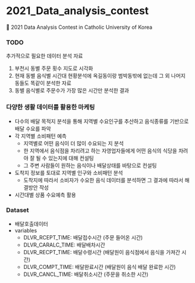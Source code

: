 # 2021_Data_analysis_contest
🥈 2021 Data Analysis Contest in Catholic University of Korea

### TODO
추가적으로 필요한 데이터 분석 자료
1. 부천시 동별 주문 횟수 지도로 시각화
2. 현재 동별 음식별 시간대 현황분석에 옥길동이랑 범박동밖에 없는데 그 외 나머지 동들도 똑같이 분석한 자료
3. 동별 음식별로 주문수가 가장 많은 시간만 분석한 결과


### 다양한 생활 데이터를 활용한 마케팅
- 다수의 배달 목적지 분석을 통해 지역별 수요인구를 추산하고 음식종류를 기반으로 배달 수요를 파악
- 각 지역별 소비패턴 예측
  - 지역별로 어떤 음식이 더 많이 수요되는 지 분석
  - 한 지역에서 음식점을 차리려고 하는 자영업자들에게 어떤 음식의 식당을 차려야 잘 될 수 있는지에 대해 컨설팅
  - 그 주변 사람들이 원하는 음식이나 배달상태를 바탕으로 컨설팅
- 도착지 정보를 토대로 지역별 인구와 소비패턴 분석
  - 도착지에 따라서 소비자가 수요한 음식 데이터를 분석하면 그 결과에 따라서 해결방안 작성
- 시간대별 상품 수요예측 활용


### Dataset
- 배달호출데이터
- variables
  - DLVR_RCEPT_TIME: 배달접수시간 (주문 들어온 시간)
  - DLVR_CARALC_TIME: 배달배차시간
  - DLVR_RECPT_TIME: 배달수령시간 (배달원이 음식점에서 음식을 가져간 시간)
  - DLVR_COMPT_TIME: 배달완료시간 (배달원이 음식 배달 완료한 시간)
  - DLVR_CANCL_TIME: 배달취소시간 (주문을 취소한 시간)
